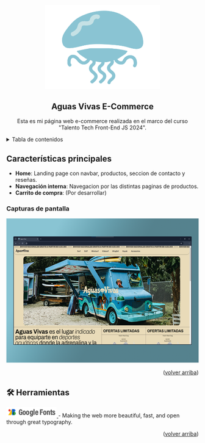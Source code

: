 <a name="readme-top"></a>

<div align="center">

<a href="https://github.com/nagustindev/aguas-vivas-ecommerce">
  <img width="300px" src="./src/assets/Isotipo.png" alt="Logo" width="800" />
</a>

## Aguas Vivas E-Commerce

Esta es mi página web e-commerce realizada en el marco del curso "Talento Tech Front-End JS 2024".


</div>

<details>
<summary>Tabla de contenidos</summary>

- [Características principales](#características-principales)
  - [Capturas de pantalla](#capturas-de-pantalla)
- [🛠️ Herramientas](#️-stack)

</details>

## Características principales

- **Home**: Landing page con navbar, productos, seccion de contacto y reseñas. 
- **Navegación interna**: Navegacion por las distintas paginas de productos.
- **Carrito de compra**: (Por desarrollar)

### Capturas de pantalla

<img src="./src/assets/screen-para-readme.png" alt="screen-web" />

<p align="right">(<a href="#readme-top">volver arriba</a>)</p>

## 🛠️ Herramientas

<a href="https://fonts.google.com/">
  <img src="./src/assets/google-fonts.png" alt="google-fonts" /> 
</a>
- Making the web more beautiful, fast, and open through great typography.

<p align="right">(<a href="#readme-top">volver arriba</a>)</p>

